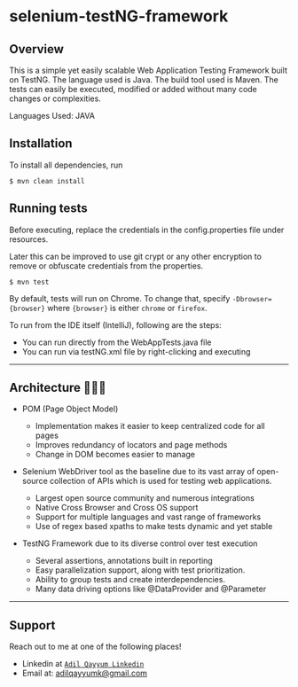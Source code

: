 # selenium-testNG-framework

## Overview

This is a simple yet easily scalable Web Application Testing Framework built on TestNG. The language used is Java. The build tool used is Maven. The tests can easily be executed, modified or added without many code changes or complexities.

Languages Used: JAVA

## Installation

To install all dependencies, run 

```console
$ mvn clean install
```


## Running tests ##

Before executing, replace the credentials in the config.properties file under resources.

Later this can be improved to use git crypt or any other encryption to remove or obfuscate credentials from the properties.

```console
$ mvn test
```

By default, tests will run on Chrome. To change that, specify `-Dbrowser={browser}` where `{browser}` is either `chrome` or `firefox`.

To run from the IDE itself (IntelliJ), following are the steps:
- You can run directly from the WebAppTests.java file
- You can run via testNG.xml file by right-clicking and executing

---

## Architecture 🔨🔨🔨

- POM (Page Object Model)
    - Implementation makes it easier to keep centralized code for all pages
    - Improves redundancy of locators and page methods
    - Change in DOM becomes easier to manage

- Selenium WebDriver tool as the baseline due to its vast array of open-source collection of APIs which is used for testing web applications.
	- Largest open source community and numerous integrations
	- Native Cross Browser and Cross OS support
	- Support for multiple languages and vast range of frameworks 
	- Use of regex based xpaths to make tests dynamic and yet stable
	
	
- TestNG Framework due to its diverse control over test execution
	- Several assertions, annotations built in reporting
	- Easy parallelization support, along with test prioritization.
	- Ability to group tests and create interdependencies.
	- Many data driving options like @DataProvider and @Parameter

---

## Support

Reach out to me at one of the following places!

- Linkedin at <a href="https://www.linkedin.com/in/madilqayyum/" target="_blank">`Adil Qayyum Linkedin`</a>
- Email at: adilqayyumk@gmail.com
